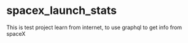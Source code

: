 # spacex_launch_stats

This is test project learn from internet,  to use graphql to get info from spaceX
